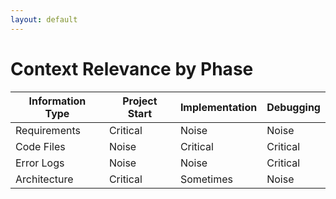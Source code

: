```yaml
---
layout: default
---
```


# Context Relevance by Phase

<div class="mt-8">

| Information Type | Project Start | Implementation | Debugging |
|------------------|---------------|----------------|-----------|
| Requirements     | <uim-check class="text-green-500 inline"/> Critical   | <uim-times-circle class="text-red-500 inline"/> Noise      | <uim-times-circle class="text-red-500 inline"/> Noise  |
| Code Files       | <uim-times-circle class="text-red-500 inline"/> Noise      | <uim-check class="text-green-500 inline"/> Critical   | <uim-check class="text-green-500 inline"/> Critical |
| Error Logs       | <uim-times-circle class="text-red-500 inline"/> Noise      | <uim-times-circle class="text-red-500 inline"/> Noise      | <uim-check class="text-green-500 inline"/> Critical |
| Architecture     | <uim-check class="text-green-500 inline"/> Critical   | <uim-exclamation-triangle class="text-yellow-500 inline"/> Sometimes  | <uim-times-circle class="text-red-500 inline"/> Noise  |

</div>

<!--

**Speaker Notes:**
Main message: Information relevance shifts dramatically across development phases, requiring phase-aware context provision

- Information phases
- Critical vs noise
- Context Engineering

*Transition: This leads us to a post-agentistic vision.*

...

**Reader Notes:**

This matrix illustrates the core principle. The same piece of information can be critical in one phase and pure noise in another. Requirements are critical when starting a project but become noise when you're deep in debugging. Error logs are essential for debugging but irrelevant when you're planning architecture. Traditional approaches either try to provide everything (information overload) or make humans decide what's relevant (cognitive overload). Context Engineering provides the right information for the current phase.

-->
